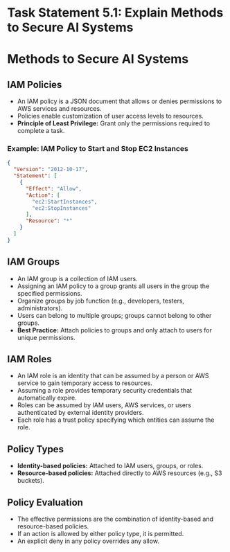# Task Statement 5.1: Explain Methods to Secure AI Systems

# Methods to Secure AI Systems

## IAM Policies

- An IAM policy is a JSON document that allows or denies permissions to AWS services and resources.
- Policies enable customization of user access levels to resources.
- **Principle of Least Privilege:** Grant only the permissions required to complete a task.

### Example: IAM Policy to Start and Stop EC2 Instances

```json
{
  "Version": "2012-10-17",
  "Statement": [
    {
      "Effect": "Allow",
      "Action": [
        "ec2:StartInstances",
        "ec2:StopInstances"
      ],
      "Resource": "*"
    }
  ]
}
```

## IAM Groups

- An IAM group is a collection of IAM users.
- Assigning an IAM policy to a group grants all users in the group the specified permissions.
- Organize groups by job function (e.g., developers, testers, administrators).
- Users can belong to multiple groups; groups cannot belong to other groups.
- **Best Practice:** Attach policies to groups and only attach to users for unique permissions.

## IAM Roles

- An IAM role is an identity that can be assumed by a person or AWS service to gain temporary access to resources.
- Assuming a role provides temporary security credentials that automatically expire.
- Roles can be assumed by IAM users, AWS services, or users authenticated by external identity providers.
- Each role has a trust policy specifying which entities can assume the role.

## Policy Types

- **Identity-based policies:** Attached to IAM users, groups, or roles.
- **Resource-based policies:** Attached directly to AWS resources (e.g., S3 buckets).

## Policy Evaluation

- The effective permissions are the combination of identity-based and resource-based policies.
- If an action is allowed by either policy type, it is permitted.
- An explicit deny in any policy overrides any allow.
